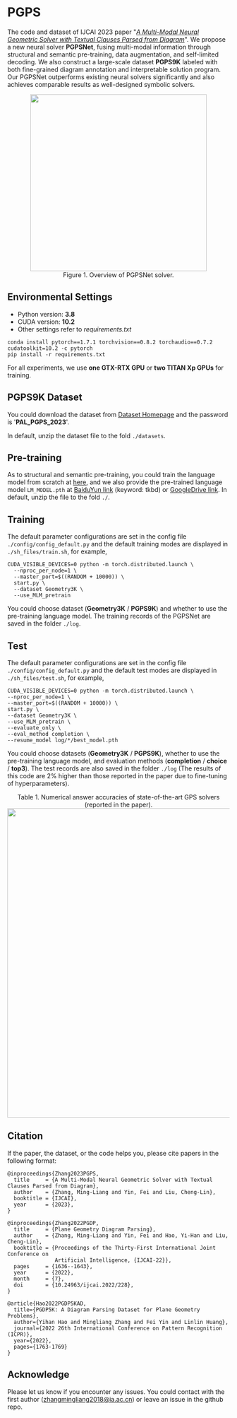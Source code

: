 # PGPS
The code and dataset of IJCAI 2023 paper "[*A Multi-Modal Neural Geometric Solver with Textual Clauses Parsed from Diagram*](https://arxiv.org/abs/2302.11097)". We propose a new neural solver **PGPSNet**, fusing multi-modal information through structural and semantic
pre-training, data augmentation, and self-limited decoding. We also construct a large-scale dataset **PGPS9K** labeled with both fine-grained diagram annotation and interpretable solution program. Our PGPSNet outperforms existing neural solvers significantly and also achieves comparable results as well-designed symbolic solvers.

<div align=center>
	<img width="400" src="images\PGDPNet.png">
</div>
<div align=center>
	Figure 1. Overview of PGPSNet solver.
</div>


## Environmental Settings
- Python version: **3.8**
- CUDA version: **10.2**
- Other settings refer to *requirements.txt*
```
conda install pytorch==1.7.1 torchvision==0.8.2 torchaudio==0.7.2 cudatoolkit=10.2 -c pytorch
pip install -r requirements.txt
```
For all experiments, we use **one GTX-RTX GPU** or **two TITAN Xp GPUs** for training. 

## PGPS9K Dataset
You could download the dataset from [Dataset Homepage](http://www.nlpr.ia.ac.cn/databases/CASIA-PGPS9K) and the password is '**PAL_PGPS_2023**'. 

In default, unzip the dataset file to the fold `./datasets`.

## Pre-training
As to structural and semantic pre-training, you could train the language model from scratch at [here](https://github.com/mingliangzhang2018/PGPS-Pretraining), and we also provide the pre-trained language model `LM_MODEL.pth` at [BaiduYun link](https://pan.baidu.com/s/1dVdFCVVeXDORDe5q5xpbzw) (keyword: tkbd) or [GoogleDrive link](https://drive.google.com/file/d/1h4OPMSq71aneCRWwB7muRwdsClYwXE0V/view?usp=sharing). In default, unzip the file to the fold `./`.

## Training

The default parameter configurations are set in the config file `./config/config_default.py` and the 
default training modes are displayed in `./sh_files/train.sh`, for example,

```
CUDA_VISIBLE_DEVICES=0 python -m torch.distributed.launch \
  --nproc_per_node=1 \
  --master_port=$((RANDOM + 10000)) \
  start.py \
  --dataset Geometry3K \
  --use_MLM_pretrain
```

You could choose dataset (**Geometry3K** / **PGPS9K**)  and whether to use the pre-training language model. The training records of the PGPSNet are saved in the folder `./log`.

## Test

The default parameter configurations are set in the config file `./config/config_default.py` and the 
default test modes are displayed in `./sh_files/test.sh`, for example,

```
CUDA_VISIBLE_DEVICES=0 python -m torch.distributed.launch \
--nproc_per_node=1 \
--master_port=$((RANDOM + 10000)) \
start.py \
--dataset Geometry3K \
--use_MLM_pretrain \
--evaluate_only \
--eval_method completion \
--resume_model log/*/best_model.pth
```
You could choose datasets (**Geometry3K** / **PGPS9K**), whether to use the pre-training language model, and evaluation methods (**completion** / **choice** / **top3**). The test records are also saved in the folder `./log` (The results of this code are 2% higher than those reported in the paper due to fine-tuning of hyperparameters). 

<div align=center>
	Table 1. Numerical answer accuracies of state-of-the-art GPS solvers (reported in the paper).
</div>
<div align=center>
	<img width="700" src="images\results.png">
</div>


## Citation

If the paper, the dataset, or the code helps you, please cite papers in the following format:
```
@inproceedings{Zhang2023PGPS,
  title     = {A Multi-Modal Neural Geometric Solver with Textual Clauses Parsed from Diagram},
  author    = {Zhang, Ming-Liang and Yin, Fei and Liu, Cheng-Lin},
  booktitle = {IJCAI},
  year      = {2023},
}

@inproceedings{Zhang2022PGDP,
  title     = {Plane Geometry Diagram Parsing},
  author    = {Zhang, Ming-Liang and Yin, Fei and Hao, Yi-Han and Liu, Cheng-Lin},
  booktitle = {Proceedings of the Thirty-First International Joint Conference on
               Artificial Intelligence, {IJCAI-22}},
  pages     = {1636--1643},
  year      = {2022},
  month     = {7},
  doi       = {10.24963/ijcai.2022/228},
}

@article{Hao2022PGDP5KAD,
  title={PGDP5K: A Diagram Parsing Dataset for Plane Geometry Problems},
  author={Yihan Hao and Mingliang Zhang and Fei Yin and Linlin Huang},
  journal={2022 26th International Conference on Pattern Recognition (ICPR)},
  year={2022},
  pages={1763-1769}
}
```

## Acknowledge
Please let us know if you encounter any issues. You could contact with the first author (zhangmingliang2018@ia.ac.cn) or leave an issue in the github repo.
